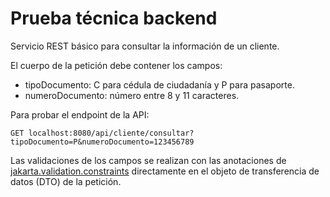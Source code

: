 # Prueba técnica backend
Servicio REST básico para consultar la información de un cliente.

El cuerpo de la petición debe contener los campos:
- tipoDocumento: C para cédula de ciudadanía y P para pasaporte.
- numeroDocumento: número entre 8 y 11 caracteres.

Para probar el endpoint de la API:
````http request
GET localhost:8080/api/cliente/consultar?tipoDocumento=P&numeroDocumento=123456789
````

Las validaciones de los campos se realizan con las anotaciones de [jakarta.validation.constraints](https://jakarta.ee/specifications/bean-validation/3.0/apidocs/jakarta/validation/constraints/package-summary) directamente en el objeto de transferencia de datos (DTO) de la petición.